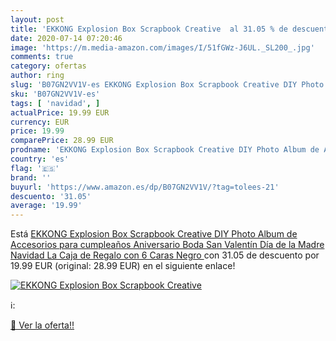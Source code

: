 ```yaml
---
layout: post
title: 'EKKONG Explosion Box Scrapbook Creative  al 31.05 % de descuento'
date: 2020-07-14 07:20:46
image: 'https://m.media-amazon.com/images/I/51fGWz-J6UL._SL200_.jpg'
comments: true
category: ofertas
author: ring
slug: 'B07GN2VV1V-es EKKONG Explosion Box Scrapbook Creative DIY Photo Album de...'
sku: 'B07GN2VV1V-es'
tags: [ 'navidad', ]
actualPrice: 19.99 EUR
currency: EUR
price: 19.99
comparePrice: 28.99 EUR
prodname: 'EKKONG Explosion Box Scrapbook Creative DIY Photo Album de Accesorios para cumpleaños Aniversario Boda San Valentín Día de la Madre Navidad La Caja de Regalo con 6 Caras  Negro '
country: 'es'
flag: '🇪🇸'
brand: ''
buyurl: 'https://www.amazon.es/dp/B07GN2VV1V/?tag=tolees-21'
descuento: '31.05'
average: '19.99'
---
```


Está [EKKONG Explosion Box Scrapbook Creative DIY Photo Album de Accesorios para cumpleaños Aniversario Boda San Valentín Día de la Madre Navidad La Caja de Regalo con 6 Caras  Negro ](https://www.amazon.es/dp/B07GN2VV1V/?tag=tolees-21) con 31.05 de descuento por 19.99 EUR (original: 28.99 EUR) en el siguiente enlace!

[![EKKONG Explosion Box Scrapbook Creative ](https://m.media-amazon.com/images/I/51fGWz-J6UL._SL200_.jpg)](https://www.amazon.es/dp/B07GN2VV1V/?tag=tolees-21)

ℹ️:


[🛒 Ver la oferta!!](https://www.amazon.es/dp/B07GN2VV1V/?tag=tolees-21)
